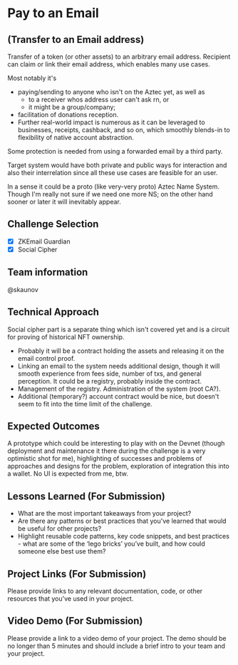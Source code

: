 # Pay to an Email
## (Transfer to an Email address)

Transfer of a token (or other assets) to an arbitrary email address. Recipient can claim or link their email address, which enables many use cases. 

Most notably it's 
* paying/sending to anyone who isn't on the Aztec yet, as well as
  * to a receiver whos address user can't ask rn, or
  * it might be a group/company;
* facilitation of donations reception.
* Further real-world impact is numerous as it can be leveraged to businesses, receipts, cashback, and so on, which smoothly blends-in to flexibility of native account abstraction.

Some protection is needed from using a forwarded email by a third party.

Target system would have both private and public ways for interaction and also their interrelation since all these use cases are feasible for an user.

In a sense it could be a proto (like very-very proto) Aztec Name System. Though I'm really not sure if we need one more NS; on the other hand sooner or later it will inevitably appear.

## Challenge Selection
- [x] ZKEmail Guardian
- [x] Social Cipher

## Team information
@skaunov

## Technical Approach
Social cipher part is a separate thing which isn't covered yet and is a circuit for proving of historical NFT ownership.

- Probably it will be a contract holding the assets and releasing it on the email control proof.
- Linking an email to the system needs additional design, though it will smooth experience from fees side, number of txs, and general perception. It could be a registry, probably inside the contract.
- Management of the registry. Administration of the system (root CA?).
- Additional (temporary?) account contract would be nice, but doesn't seem to fit into the time limit of the challenge.

## Expected Outcomes
A prototype which could be interesting to play with on the Devnet (though deployment and maintenance it there during the challenge is a very optimistic shot for me), highlighting of successes and problems of approaches and designs for the problem, exploration of integration this into a wallet. No UI is expected from me, btw.

## Lessons Learned (For Submission)

- What are the most important takeaways from your project?
- Are there any patterns or best practices that you've learned that would be useful for other projects?
- Highlight reusable code patterns, key code snippets, and best practices - what are some of the ‘lego bricks’ you’ve built, and how could someone else best use them?

## Project Links (For Submission)

Please provide links to any relevant documentation, code, or other resources that you've used in your project.

## Video Demo (For Submission)

Please provide a link to a video demo of your project. The demo should be no longer than 5 minutes and should include a brief intro to your team and your project.
